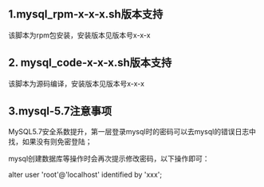 ## 1.mysql_rpm-x-x-x.sh版本支持

该脚本为rpm包安装，安装版本见版本号x-x-x

## 2. mysql_code-x-x-x.sh版本支持

该脚本为源码编译，安装版本见版本号x-x-x

## 3.mysql-5.7注意事项

MySQL5.7安全系数提升，第一层登录mysql时的密码可以去mysql的错误日志中找，如果没有则免密登陆；

mysql创建数据库等操作时会再次提示修改密码，以下操作即可：

alter  user 'root'@'localhost' identified by 'xxx';



